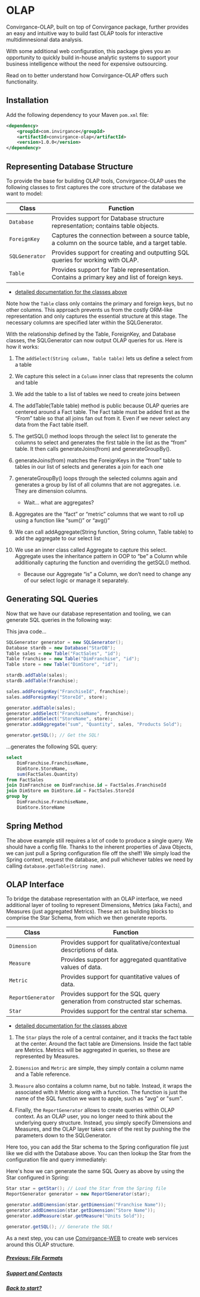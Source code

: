 <style>body {text-align: left}</style>
# OLAP

Convirgance-OLAP, built on top of Convirgance package, further provides an easy and intuitive
way to build fast OLAP tools for interactive multidimnesional data analysis.



With some additional web configuration, this package gives you an opportunity 
to quickly build in-house analytic systems to support your 
business intelligence without the need for expensive outsourcing.

Read on to better understand how Convirgance-OLAP offers such functionality. 


## Installation

Add the following dependency to your Maven `pom.xml` file:

```xml
<dependency>
    <groupId>com.invirgance</groupId>
    <artifactId>convirgance-olap</artifactId>
    <version>1.0.0</version>
</dependency>
```

## Representing Database Structure

To provide the base for building OLAP tools, Convirgance-OLAP uses the 
following classes to first captures the core structure of the database 
we want to model:

| Class                      | Function                                                                                    |
| -------------------------- | --------------------------------------------------------------------------------------------|
| ```Database```             | Provides support for Database structure representation; contains table objects.             |
| ```ForeignKey```           | Captures the connection between a source table, a column on the source table, and a target table. |
| ```SQLGenerator```         | Provides support for creating and outputting SQL queries for working with OLAP.             |
| ```Table```                | Provides support for Table representation. Contains a primary key and list of foreign keys. |

- [detailed documentation for the classes above](https://docs.invirgance.com/javadocs/convirgance-olap/latest/com/invirgance/convirgance/olap/sql/package-summary.html)

Note how the ```Table``` class only contains the primary and foreign keys, but no other 
columns. This approach prevents us from the costly ORM-like representation and only
captures the essential structure at this stage. 
The necessary columns are specified later within the SQLGenerator.


With the relationship defined by the Table, ForeignKey, and Database classes,
the SQLGenerator can now output OLAP queries for us. Here is how it works:

1. The ```addSelect(String column, Table table)``` lets us define a select from a table
2. We capture this select in a ```Column``` inner class that represents the column and table
3. We add the table to a list of tables we need to create joins between
4. The addTable(Table table) method is public because OLAP queries are centered around a Fact table. The Fact table must be added first as the “From” table so that all joins fan out from it. Even if we never select any data from the Fact table itself.
5. The getSQL() method loops through the select list to generate the columns to select and generates the first table in the list as the “from” table. It then calls generateJoins(from) and generateGroupBy().
6. generateJoins(from) matches the ForeignKeys in the “from” table to tables in our list of selects and generates a join for each one
7. generateGroupBy() loops through the selected columns again and generates a group by list of all columns that are not aggregates. i.e. They are dimension columns. 
    
    * Wait… what are aggregates?

8. Aggregates are the “fact” or “metric” columns that we want to roll up using a function like “sum()” or “avg()”
9. We can call addAggregate(String function, String column, Table table) to add the aggregate to our select list
10. We use an inner class called Aggregate to capture this select. Aggregate uses the inheritance pattern in OOP to “be” a Column while additionally capturing the function and overriding the getSQL() method.
    
    * Because our Aggregate “is” a Column, we don’t need to change any of our select logic or manage it separately.


## Generating SQL Queries


Now that we have our database representation and tooling, we can generate
SQL queries in the following way:

This java code...
```java
SQLGenerator generator = new SQLGenerator();
Database stardb = new Database("StarDB");
Table sales = new Table("FactSales", "id");
Table franchise = new Table("DimFranchise", "id");
Table store = new Table("DimStore", "id");

stardb.addTable(sales);
stardb.addTable(franchise);

sales.addForeignKey("FranchiseId", franchise);
sales.addForeignKey("StoreId", store);

generator.addTable(sales);
generator.addSelect("FranchiseName", franchise);
generator.addSelect("StoreName", store);
generator.addAggregate("sum", "Quantity", sales, "Products Sold");

generator.getSQL(); // Get the SQL!
```
...generates the following SQL query:
```SQL
select
    DimFranchise.FranchiseName,
    DimStore.StoreName,
    sum(FactSales.Quantity)
from FactSales
join DimFranchise on DimFranchise.id = FactSales.FranchiseId
join DimStore on DimStore.id = FactSales.StoreId
group by
    DimFranchise.FranchiseName,
    DimStore.StoreName
```

## Spring Method
The above example still requires a lot of code to produce a single query. 
We should have a config file. Thanks to the inherent properties of Java Objects,  we can just pull a Spring configuration file off the shelf!
We simply load the Spring context, request the database, and pull whichever tables we need by calling  ```database.getTable(String name)```.


## OLAP Interface

To bridge the database representation with an OLAP interface, we need additional layer of tooling
to represent Dimensions, Metrics (aka Facts), and Measures (just aggregated Metrics). These act as building blocks to comprise 
the Star Schema, from which we then generate reports.


| Class                      | Function                                                                      |
| -------------------------- | ------------------------------------------------------------------------------|
| ```Dimension```            | Provides support for qualitative/contextual descriptions of data.             |
| ```Measure```              | Provides support for aggregated quantitative values of data.                  |
| ```Metric```               | Provides support for quantitative values of data.                             |
| ```ReportGenerator```      | Provides support for the SQL query generation from constructed star schemas.  |
| ```Star```                 | Provides support for the central star schema.                                 |

-  [detailed documentation for the classes above](https://docs.invirgance.com/javadocs/convirgance-olap/latest/com/invirgance/convirgance/olap/package-summary.html)

1. The ```Star``` plays the role of a central container, and it tracks the fact table at the center. 
Around the fact table are Dimensions. Inside the fact table are Metrics. 
Metrics will be aggregated in queries, so these are represented by Measures.

2. ```Dimension``` and ```Metric``` are simple, they simply contain a column 
name and a Table reference.

3. ```Measure``` also contains a column name, but no table. Instead, it wraps the
associated with it Metric along with a function. The function is just the name of the 
SQL function we want to apple, such as "avg" or "sum".

4. Finally, the ```ReportGenerator``` allows to create queries within OLAP context.
As an OLAP user, you no longer need to think about the underlying query structure. Instead, 
you simply specify Dimensions and Measures, and the OLAP layer takes care of the rest by pushing 
the the parameters down to the SQLGenerator.

Here too, you can add the Star schema to the Spring configuration file just like we did with the Database above.
You can then lookup the Star from the configuration file and query immediately:

Here's how we can generate the same SQL Query as above by using the Star configured in Spring:
```java
Star star = getStar(); // Load the Star from the Spring file
ReportGenerator generator = new ReportGenerator(star);

generator.addDimension(star.getDimension("Franchise Name"));
generator.addDimension(star.getDimension("Store Name"));
generator.addMeasure(star.getMeasure("Units Sold"));

generator.getSQL(); // Generate the SQL!
```

As a next step, you can use [Convirgance-WEB](https://github.com/InvirganceOpenSource/convirgance-web) to create web services around this OLAP
structure.


##### [Previous: File Formats](./file-formats)
##### [Support and Contacts](./contact) 
##### [Back to start?](./?id=convirgance)


